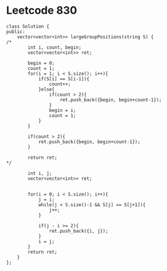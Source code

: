 # Leetcode 830
    class Solution {
    public:
        vector<vector<int>> largeGroupPositions(string S) {
    /*
            int i, count, begin;
            vector<vector<int>> ret;

            begin = 0;
            count = 1;
            for(i = 1; i < S.size(); i++){
                if(S[i] == S[i-1]){
                    count++;
                }else{
                    if(count > 2){
                        ret.push_back({begin, begin+count-1});
                    }
                    begin = i;
                    count = 1;
                }
            }

            if(count > 2){
                ret.push_back({begin, begin+count-1});            
            }

            return ret;
    */

            int i, j;
            vector<vector<int>> ret;


            for(i = 0; i < S.size(); i++){
                j = i;
                while(j < S.size()-1 && S[j] == S[j+1]){
                    j++;
                }

                if(j - i >= 2){
                    ret.push_back({i, j});
                }
                i = j;
            }
            return ret;
        }
    };
